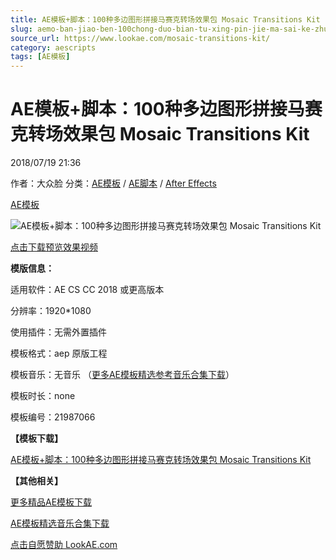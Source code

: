```yaml
---
title: AE模板+脚本：100种多边图形拼接马赛克转场效果包 Mosaic Transitions Kit
slug: aemo-ban-jiao-ben-100chong-duo-bian-tu-xing-pin-jie-ma-sai-ke-zhuan-chang-xiao-guo-bao-mosaic-transitions-kit
source_url: https://www.lookae.com/mosaic-transitions-kit/
category: aescripts
tags: [AE模板]
---
```

# AE模板+脚本：100种多边图形拼接马赛克转场效果包 Mosaic Transitions Kit

2018/07/19 21:36

作者：大众脸
分类：[AE模板](https://www.lookae.com/after-effects/other-after-effects/) / [AE脚本](https://www.lookae.com/after-effects/aescripts/) / [After Effects](https://www.lookae.com/after-effects/)

[AE模板](https://www.lookae.com/tag/ae%e6%a8%a1%e6%9d%bf/)

![AE模板+脚本：100种多边图形拼接马赛克转场效果包 Mosaic Transitions Kit](https://www.lookae.com/wp-content/uploads/2018/07/Mosaic-Transitions-Kit.jpg "AE模板+脚本：100种多边图形拼接马赛克转场效果包 Mosaic Transitions Kit-LookAE.com")

[](https://s3.envato.com/h264-video-previews/31d5a5b5-da85-45d2-a628-a9ea960409ec/1794113.mp4?_=1")

[点击下载预览效果视频](https://s3.envato.com/h264-video-previews/e359c937-3a54-48cb-9076-9f7d6f26cd34/19475959.mp4)

**模版信息：**

适用软件：AE CS CC 2018 或更高版本

分辨率：1920\*1080

使用插件：无需外置插件

模板格式：aep 原版工程

模板音乐：无音乐 （[更多AE模板精选参考音乐合集下载](https://item.taobao.com/item.htm?spm=a1z10.1.w4004-2793089344.4.MUvxbV&id=37289930486)）

模板时长：none

模板编号：21987066

**【模板下载】**

[AE模板+脚本：100种多边图形拼接马赛克转场效果包 Mosaic Transitions Kit](https://lookae.ctfile.com/fs/680462-298668636)

**【其他相关】**

[更多精品AE模板下载](https://www.lookae.com/after-effects/other-after-effects/)

[AE模板精选音乐合集下载](https://item.taobao.com/item.htm?spm=a1z10.1.w4004-2793089344.4.MUvxbV&id=37289930486)

[点击自愿赞助 LookAE.com](https://www.lookae.com/sponsor/)

